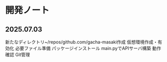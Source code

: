 # 開発ノート

## 2025.07.03
新たなディレクトリ~/repos/github.com/gacha-masaki作成
仮想環境作成・有効化
必要ファイル準備
パッケージインストール
main.pyでAPIサーバ構築
動作確認
Git管理
